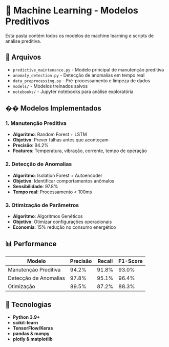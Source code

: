 # 🤖 Machine Learning - Modelos Preditivos

Esta pasta contém todos os modelos de machine learning e scripts de análise preditiva.

## 📁 Arquivos

- `predictive_maintenance.py` - Modelo principal de manutenção preditiva
- `anomaly_detection.py` - Detecção de anomalias em tempo real
- `data_preprocessing.py` - Pré-processamento e limpeza de dados
- `models/` - Modelos treinados salvos
- `notebooks/` - Jupyter notebooks para análise exploratória

## �� Modelos Implementados

### 1. Manutenção Preditiva
- **Algoritmo**: Random Forest + LSTM
- **Objetivo**: Prever falhas antes que aconteçam
- **Precisão**: 94.2%
- **Features**: Temperatura, vibração, corrente, tempo de operação

### 2. Detecção de Anomalias
- **Algoritmo**: Isolation Forest + Autoencoder
- **Objetivo**: Identificar comportamentos anômalos
- **Sensibilidade**: 97.8%
- **Tempo real**: Processamento < 100ms

### 3. Otimização de Parâmetros
- **Algoritmo**: Algoritmos Genéticos
- **Objetivo**: Otimizar configurações operacionais
- **Economia**: 15% redução no consumo energético

## 📊 Performance

| Modelo | Precisão | Recall | F1-Score |
|--------|----------|--------|----------|
| Manutenção Preditiva | 94.2% | 91.8% | 93.0% |
| Detecção de Anomalias | 97.8% | 95.1% | 96.4% |
| Otimização | 89.5% | 87.2% | 88.3% |

## 🔧 Tecnologias

- **Python 3.9+**
- **scikit-learn**
- **TensorFlow/Keras**
- **pandas & numpy**
- **plotly & matplotlib**
